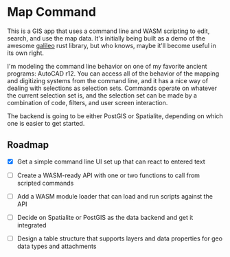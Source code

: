 # Map Command

This is a GIS app that uses a command line and WASM scripting to edit, search,
and use the map data. It's initially being built as a demo of the awesome
[galileo](https://github.com/maximkaaa/galileo) rust library, but who knows,
maybe it'll become useful in its own right.

I'm modeling the command line behavior on one of my favorite ancient programs:
AutoCAD r12. You can access all of the behavior of the mapping and digitizing
systems from the command line, and it has a nice way of dealing with selections
as selection sets. Commands operate on whatever the current selection set is,
and the selection set can be made by a combination of code, filters, and user
screen interaction.

The backend is going to be either PostGIS or Spatialite, depending on which one
is easier to get started.

## Roadmap

- [x] Get a simple command line UI set up that can react to entered text
- [ ] Create a WASM-ready API with one or two functions to call from scripted commands
- [ ] Add a WASM module loader that can load and run scripts against the API
- [ ] Decide on Spatialite or PostGIS as the data backend and get it integrated
- [ ] Design a table structure that supports layers and data properties for geo
      data types and attachments


